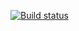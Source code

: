 [![Build status](https://ci.appveyor.com/api/projects/status/xbbfg4cokrwso22l/branch/master?svg=true)](https://ci.appveyor.com/project/MarinaGalinova/auto-hw-2-2-postman-echo/branch/master)